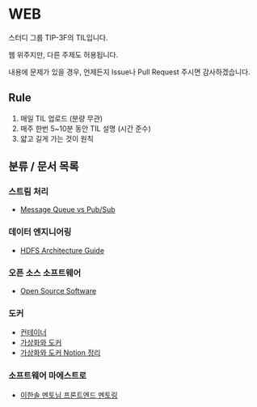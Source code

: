 # WEB

스터디 그룹 TIP-3F의 TIL입니다.

웹 위주지만, 다른 주제도 허용됩니다.

내용에 문제가 있을 경우, 언제든지 Issue나 Pull Request 주시면 감사하겠습니다.

## Rule

1. 매일 TIL 업로드 (분량 무관)
2. 매주 한번 5~10분 동안 TIL 설명 (시간 준수)
3. 얇고 길게 가는 것이 원칙

## 분류 / 문서 목록

### 스트림 처리

- [Message Queue vs Pub/Sub](https://github.com/TIP-3F/WEB/blob/main/TIL/message-queue-vs-pub-sub.md)

### 데이터 엔지니어링

- [HDFS Architecture Guide](https://hadoop.apache.org/docs/r1.2.1/hdfs_design.html)

### 오픈 소스 소프트웨어

- [Open Source Software](https://github.com/TIP-3F/WEB/blob/main/TIL/oss.md)

### 도커

- [컨테이너](https://www.44bits.io/ko/keyword/linux-container)
- [가상화와 도커](https://www.youtube.com/watch?v=zh0OMXg2Kog)
- [가상화와 도커 Notion 정리](https://jiho-lee.notion.site/20-001f0971d6d14e72a34e1e76a989f8e8)

### 소프트웨어 마에스트로

- [이한솔 멘토님 프론트엔드 멘토링](https://jiho-lee.notion.site/e23fdefe7311438a9d6c3675a02a34b5)
